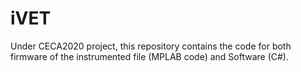 # iVET
Under CECA2020 project, this repository contains the code for both firmware of the instrumented file (MPLAB code) and Software (C#).
